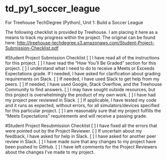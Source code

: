 # td_py1_soccer_league
For Treehouse TechDegree (Python), Unit 1: Build a Soccer League


The following checklist is provided by Treehouse.  I am placing it here as a means to track my progress within the project.  The original can be found here: http://treehouse-techdegree.s3.amazonaws.com/Student-Project-Submission-Checklist.pdf

#Student Project Submission Checklist
[ ] I have read all of the instructions for this project.
[ ] I have read the “How You’ll Be Graded” section for this project.
[ ] I understand what I need to do to receive a Meets or Exceeds Expectations grade. If I 
needed, I have asked for clarification about grading requirements on Slack.
[ ] If needed, I have used Slack to get help from my peers.
[ ] If needed, I have used Google, Stack Overflow, and the Treehouse Community to find 
answers.
[ ] I may have sought outside resources, but this project is overwhelmingly the product of my 
own work.
[ ] I have had my project peer reviewed in Slack.
[ ] If applicable, I have tested my code and it runs as expected, without errors, for all 
simulators/devices specified for this particular project.
[ ] I am reasonably sure that my project fulfills the “Meets Expectations” requirements and will 
receive a passing grade.

#Student Project Resubmission Checklist
[ ] I have fixed all the errors that were pointed out by the Project Reviewer.
[ ] If uncertain about my feedback, I have asked for help in Slack.
[ ] I have asked for another peer review in Slack.
[ ] I have made sure that any changes to my project have been pushed to GitHub.
[ ] I have left comments for the Project Reviewers about the changes I’ve made to my project.